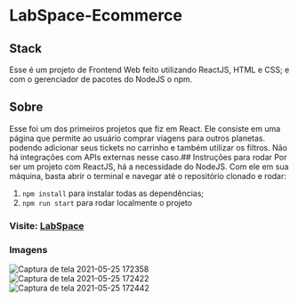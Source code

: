 # LabSpace-Ecommerce


## Stack
Esse é um projeto de Frontend Web feito utilizando ReactJS, HTML e CSS; 
e com o gerenciador de pacotes do NodeJS o npm.

## Sobre
Esse foi um dos primeiros projetos que fiz em React.
Ele consiste em uma página que permite ao usuário comprar viagens para outros planetas.
podendo adicionar seus tickets no carrinho e também utilizar os filtros.
Não há integrações com APIs externas nesse caso.## Instruções para rodar
Por ser um projeto com ReactJS, há a necessidade do NodeJS. Com ele em 
sua máquina, basta abrir o terminal e navegar até o repositório clonado e 
rodar:

1. `npm install` para instalar todas as dependências;
2. `npm run start` para rodar localmente o projeto


### Visite: [LabSpace](http://labspace-grupo20.surge.sh)

### Imagens
![Captura de tela 2021-05-25 172358](https://user-images.githubusercontent.com/47368534/119563793-669c9980-bd7e-11eb-94e4-695ddf8da96a.png)
![Captura de tela 2021-05-25 172422](https://user-images.githubusercontent.com/47368534/119563797-67cdc680-bd7e-11eb-92be-726858f37ff4.png)
![Captura de tela 2021-05-25 172442](https://user-images.githubusercontent.com/47368534/119563798-68665d00-bd7e-11eb-8a4b-43b16745b566.png)
